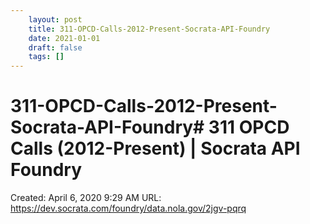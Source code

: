 ```yaml
---
 	layout: post
 	title: 311-OPCD-Calls-2012-Present-Socrata-API-Foundry
 	date: 2021-01-01
 	draft: false
 	tags: []
---
```


# 311-OPCD-Calls-2012-Present-Socrata-API-Foundry# 311 OPCD Calls (2012-Present) | Socrata API Foundry
Created: April 6, 2020 9:29 AM
URL: https://dev.socrata.com/foundry/data.nola.gov/2jgv-pqrq
